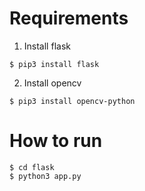 # Requirements

1. Install flask
```shell
$ pip3 install flask
```
2. Install opencv
```shell
$ pip3 install opencv-python
```
   
# How to run
```shell
$ cd flask
$ python3 app.py
```